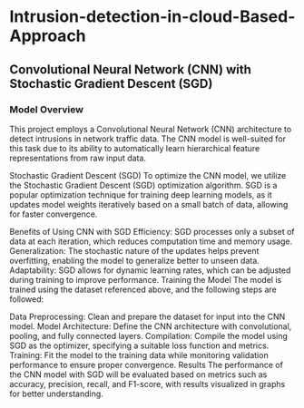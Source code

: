 # Intrusion-detection-in-cloud-Based-Approach

## Convolutional Neural Network (CNN) with Stochastic Gradient Descent (SGD)

### Model Overview
This project employs a Convolutional Neural Network (CNN) architecture to detect intrusions in network traffic data. The CNN model is well-suited for this task due to its ability to automatically learn hierarchical feature representations from raw input data.

Stochastic Gradient Descent (SGD)
To optimize the CNN model, we utilize the Stochastic Gradient Descent (SGD) optimization algorithm. SGD is a popular optimization technique for training deep learning models, as it updates model weights iteratively based on a small batch of data, allowing for faster convergence.

Benefits of Using CNN with SGD
Efficiency: SGD processes only a subset of data at each iteration, which reduces computation time and memory usage.
Generalization: The stochastic nature of the updates helps prevent overfitting, enabling the model to generalize better to unseen data.
Adaptability: SGD allows for dynamic learning rates, which can be adjusted during training to improve performance.
Training the Model
The model is trained using the dataset referenced above, and the following steps are followed:

Data Preprocessing: Clean and prepare the dataset for input into the CNN model.
Model Architecture: Define the CNN architecture with convolutional, pooling, and fully connected layers.
Compilation: Compile the model using SGD as the optimizer, specifying a suitable loss function and metrics.
Training: Fit the model to the training data while monitoring validation performance to ensure proper convergence.
Results
The performance of the CNN model with SGD will be evaluated based on metrics such as accuracy, precision, recall, and F1-score, with results visualized in graphs for better understanding.
